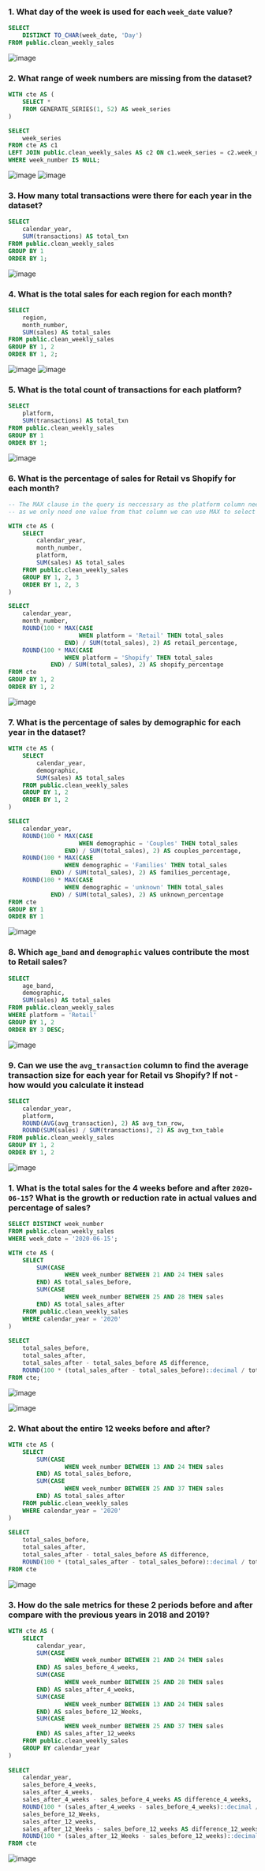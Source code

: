 ### 1. What day of the week is used for each `week_date` value?

```sql
SELECT
	DISTINCT TO_CHAR(week_date, 'Day')
FROM public.clean_weekly_sales
```
![image](https://user-images.githubusercontent.com/12231066/203700964-5473b77f-0d83-4a4e-85fe-0ed111bf8cf7.png)

### 2. What range of week numbers are missing from the dataset?

```sql
WITH cte AS (
	SELECT *
	FROM GENERATE_SERIES(1, 52) AS week_series
)

SELECT
	week_series
FROM cte AS c1
LEFT JOIN public.clean_weekly_sales AS c2 ON c1.week_series = c2.week_number
WHERE week_number IS NULL;
```
![image](https://user-images.githubusercontent.com/12231066/203700975-2dfd2705-48ad-4b49-ba32-10026602b61a.png)
![image](https://user-images.githubusercontent.com/12231066/203700981-ec2eb877-73ca-4a34-802c-da486d2c7f6f.png)

### 3. How many total transactions were there for each year in the dataset?

```sql
SELECT
	calendar_year,
	SUM(transactions) AS total_txn
FROM public.clean_weekly_sales
GROUP BY 1
ORDER BY 1;
```
![image](https://user-images.githubusercontent.com/12231066/203700994-42902ee6-e81e-4043-93f9-279f278d9c8c.png)

### 4. What is the total sales for each region for each month?

```sql
SELECT
	region,
	month_number,
	SUM(sales) AS total_sales
FROM public.clean_weekly_sales
GROUP BY 1, 2
ORDER BY 1, 2;
```
![image](https://user-images.githubusercontent.com/12231066/203701000-20e6be87-ac41-4e30-956b-b50032f0f3dd.png)
![image](https://user-images.githubusercontent.com/12231066/203701013-fedea5c9-39ab-469a-aa1a-fbdb26e004d2.png)

### 5. What is the total count of transactions for each platform?

```sql
SELECT
	platform,
	SUM(transactions) AS total_txn
FROM public.clean_weekly_sales
GROUP BY 1
ORDER BY 1;
```
![image](https://user-images.githubusercontent.com/12231066/203701030-23317477-3bde-4bb3-b800-9c919331adef.png)

### 6. What is the percentage of sales for Retail vs Shopify for each month?

```sql
-- The MAX clause in the query is neccessary as the platform column needs to be aggregated
-- as we only need one value from that column we can use MAX to select that value (even though we are not looking for the MAX value per se)

WITH cte AS (
	SELECT
		calendar_year,
		month_number,
		platform,
		SUM(sales) AS total_sales
	FROM public.clean_weekly_sales
	GROUP BY 1, 2, 3
	ORDER BY 1, 2, 3
)

SELECT
	calendar_year,
	month_number,
	ROUND(100 * MAX(CASE
					WHEN platform = 'Retail' THEN total_sales
				END) / SUM(total_sales), 2) AS retail_percentage,
	ROUND(100 * MAX(CASE
				WHEN platform = 'Shopify' THEN total_sales
			END) / SUM(total_sales), 2) AS shopify_percentage
FROM cte
GROUP BY 1, 2
ORDER BY 1, 2
```
![image](https://user-images.githubusercontent.com/12231066/203701039-6b8d593e-2e6f-4ec0-adcd-96e116a87db5.png)

### 7. What is the percentage of sales by demographic for each year in the dataset?

```sql
WITH cte AS (
	SELECT
		calendar_year,
		demographic,
		SUM(sales) AS total_sales
	FROM public.clean_weekly_sales
	GROUP BY 1, 2
	ORDER BY 1, 2
)

SELECT
	calendar_year,
	ROUND(100 * MAX(CASE
					WHEN demographic = 'Couples' THEN total_sales
				END) / SUM(total_sales), 2) AS couples_percentage,
	ROUND(100 * MAX(CASE
				WHEN demographic = 'Families' THEN total_sales
			END) / SUM(total_sales), 2) AS families_percentage,
	ROUND(100 * MAX(CASE
				WHEN demographic = 'unknown' THEN total_sales
			END) / SUM(total_sales), 2) AS unknown_percentage
FROM cte
GROUP BY 1
ORDER BY 1
```
![image](https://user-images.githubusercontent.com/12231066/203701049-9b028ab8-15f9-42b9-bd2e-91b5c9ca2b7e.png)

### 8. Which `age_band` and `demographic` values contribute the most to Retail sales?

```sql
SELECT
	age_band,
	demographic,
	SUM(sales) AS total_sales
FROM public.clean_weekly_sales
WHERE platform = 'Retail'
GROUP BY 1, 2
ORDER BY 3 DESC;
```
![image](https://user-images.githubusercontent.com/12231066/203701059-5151543d-86e4-432e-908c-ebc8d6560dc5.png)

### 9. Can we use the `avg_transaction` column to find the average transaction size for each year for Retail vs Shopify? If not - how would you calculate it instead

```sql
SELECT
	calendar_year,
	platform,
	ROUND(AVG(avg_transaction), 2) AS avg_txn_row,
	ROUND(SUM(sales) / SUM(transactions), 2) AS avg_txn_table
FROM public.clean_weekly_sales
GROUP BY 1, 2
ORDER BY 1, 2
```
![image](https://user-images.githubusercontent.com/12231066/203701066-e8d12ae6-b396-493f-af93-6b39108e2a75.png)

### 1. What is the total sales for the 4 weeks before and after `2020-06-15`? What is the growth or reduction rate in actual values and percentage of sales?

```sql
SELECT DISTINCT week_number
FROM public.clean_weekly_sales
WHERE week_date = '2020-06-15';
```

```sql
WITH cte AS (
	SELECT
		SUM(CASE
				WHEN week_number BETWEEN 21 AND 24 THEN sales
		END) AS total_sales_before,
		SUM(CASE
				WHEN week_number BETWEEN 25 AND 28 THEN sales
		END) AS total_sales_after
	FROM public.clean_weekly_sales
	WHERE calendar_year = '2020'
)
	
SELECT
	total_sales_before,
	total_sales_after,
	total_sales_after - total_sales_before AS difference,
	ROUND(100 * (total_sales_after - total_sales_before)::decimal / total_sales_before, 2) AS percentage_difference
FROM cte;
```
![image](https://user-images.githubusercontent.com/12231066/203701085-9ac49488-0129-4b5a-b094-f23dd48759ef.png)

![image](https://user-images.githubusercontent.com/12231066/203701093-13aba17b-95c8-4ecb-b116-8274fbc3671e.png)

### 2. What about the entire 12 weeks before and after?

```sql
WITH cte AS (
	SELECT
		SUM(CASE
				WHEN week_number BETWEEN 13 AND 24 THEN sales
		END) AS total_sales_before,
		SUM(CASE
				WHEN week_number BETWEEN 25 AND 37 THEN sales
		END) AS total_sales_after
	FROM public.clean_weekly_sales
	WHERE calendar_year = '2020'
)
	
SELECT
	total_sales_before,
	total_sales_after,
	total_sales_after - total_sales_before AS difference,
	ROUND(100 * (total_sales_after - total_sales_before)::decimal / total_sales_before, 2) AS percentage_difference
FROM cte
```
![image](https://user-images.githubusercontent.com/12231066/203701120-dbe0dc8f-2a55-4e09-87ae-744816fcd38d.png)

### 3. How do the sale metrics for these 2 periods before and after compare with the previous years in 2018 and 2019?

```sql
WITH cte AS (
	SELECT
		calendar_year,
		SUM(CASE
				WHEN week_number BETWEEN 21 AND 24 THEN sales
		END) AS sales_before_4_weeks,
		SUM(CASE
				WHEN week_number BETWEEN 25 AND 28 THEN sales
		END) AS sales_after_4_weeks,
		SUM(CASE
				WHEN week_number BETWEEN 13 AND 24 THEN sales
		END) AS sales_before_12_Weeks,
		SUM(CASE
				WHEN week_number BETWEEN 25 AND 37 THEN sales
		END) AS sales_after_12_weeks
	FROM public.clean_weekly_sales
	GROUP BY calendar_year
)
	
SELECT
	calendar_year,
	sales_before_4_weeks,
	sales_after_4_weeks,
	sales_after_4_weeks - sales_before_4_weeks AS difference_4_weeks,
	ROUND(100 * (sales_after_4_weeks - sales_before_4_weeks)::decimal / sales_before_4_weeks, 2) AS percentage_difference_4_weeks,
	sales_before_12_Weeks,
	sales_after_12_weeks,
	sales_after_12_Weeks - sales_before_12_weeks AS difference_12_weeks,
	ROUND(100 * (sales_after_12_Weeks - sales_before_12_weeks)::decimal / sales_before_12_weeks, 2) AS percentage_difference_12_weeks
FROM cte
```
![image](https://user-images.githubusercontent.com/12231066/203701176-773e6c08-4fab-44b2-97f1-ad3c6fa0b091.png)


